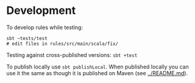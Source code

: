 # Development
To develop rules while testing:
```
sbt ~tests/test
# edit files in rules/src/main/scala/fix/
```

Testing against cross-published versions: `sbt +test`

To publish locally use `sbt publishLocal`.
When published locally you can use it the same as though it is published on Maven (see [../README.md](../README.md)).
